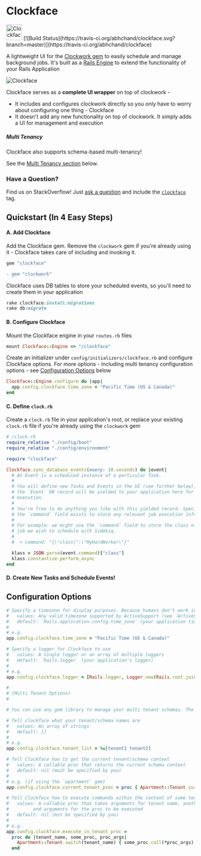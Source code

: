 # Clockface

<img src="https://gitlab.com/abhchand/clockface/raw/master/meta/clockface.png" alt="Clockface" style="height: 42px;">
[![Build Status](https://travis-ci.org/abhchand/clockface.svg?branch=master)](https://travis-ci.org/abhchand/clockface)

A lightweight UI for the [Clockwork gem](https://github.com/Rykian/clockwork) to easily schedule and manage background jobs. It's built as a [Rails Engine](http://guides.rubyonrails.org/engines.html) to extend the functionality of your Rails Application

![Clockface](https://gitlab.com/abhchand/clockface/raw/master/meta/screenshot.png)

Clockface serves as a **complete UI wrapper** on top of clockwork -

- It includes and configures clockwork directly so you only have to worry about configuring one thing - Clockface
- It doesn't add any new functionality on top of clockwork. It simply adds a UI for management and execution

##### Multi Tenancy

Clockface also supports schema-based multi-tenancy!

See the [Multi Tenancy section](#multi_tenancy) below.

### Have a Question?

Find us on StackOverflow! Just [ask a question](https://stackoverflow.com/questions/ask) and include the [`clockface`](https://stackoverflow.com/questions/tagged/clockface) tag.


## Quickstart (In 4 Easy Steps)

#### A. Add Clockface

Add the Clockface gem. Remove the `clockwork` gem if you're already using it - Clockface takes care of including and invoking it.

```ruby
gem "clockface"
```

```diff
- gem "clockwork"
```

Clockface uses DB tables to store your scheduled events, so you'll need to create them in your application

```ruby
rake clockface:install:migrations
rake db:migrate
```

#### B. Configure Clockface

Mount the Clockface engine in your `routes.rb` files

```ruby
mount Clockface::Engine => "/clockface"
```

Create an initializer under `config/initializers/clockface.rb` and configure Clockface options. For more options - including multi tenancy configuration options - see [Configuration Options](#configuration_options) below

```ruby
Clockface::Engine.configure do |app|
  app.config.clockface.time_zone = "Pacific Time (US & Canada)"
end
```

#### C. Define `clock.rb`

Create a `clock.rb` file in your application's root, or replace your existing `clock.rb` file if you're already using the `clockwork` gem

```ruby
# /clock.rb
require_relative "./config/boot"
require_relative "./config/environment"

require "clockface"

Clockface.sync_database_events(every: 10.seconds) do |event|
  # An Event is a scheduled instance of a particular Task.
  #
  # You will define new Tasks and Events in the UI (see further below), and
  # the `Event` DB record will be yielded to your application here for
  # execution.
  #
  # You're free to do anything you like with this yielded record. Specifically,
  # the `command` field exists to store any relevant job execution information.
  #
  # For example: we might use the `command` field to store the class of the
  # job we wish to schedule with Sidekiq.
  #
  #  > command: "{\"class\":\"MyHardWorker\"}"

  klass = JSON.parse(event.command)["class"]
  klass.constantize.perform_async
end
```

#### D. Create New Tasks and Schedule Events!




## <a name="configuration_options"></a>Configuration Options

```ruby
# Specify a timezone for display purposes. Because humans don't work in UTC.
#   values: Any valid timezone supported by ActiveSupport (see `ActiveSupport::TimeZone::MAPPING.keys`)
#   default: `Rails.application.config.time_zone` (your application time zone)
#
# e.g.
app.config.clockface.time_zone = "Pacific Time (US & Canada)"

# Specify a logger for Clockface to use
#   values: A single logger or an array of multiple loggers
#   default: `Rails.logger` (your application's logger)
#
# e.g.
app.config.clockface.logger = [Rails.logger, Logger.new(Rails.root.join("log", "clockface.log"))]

#
# (Multi Tenant Options)
#

# You can use any gem library to manage your multi tenant schemas. The `apartment` gem is quite popular, so the examples below reference configuration using that gem

# Tell clockface what your tenant/schema names are
#   values: An array of strings
#   default: []
#
# e.g.
app.config.clockface.tenant_list = %w[tenant1 tenant2]

# Tell Clockface how to get the current tenant/schema context
#   values: A callable proc that returns the current schema context
#   default: nil (must be specified by you)
#
# e.g. (if using the `apartment` gem)
app.config.clockface.current_tenant_proc = proc { Apartment::Tenant.current }

# Tell Clockface how to execute commands within the context of some tenant/schema
#   values: A callable proc that takes arguments for tenant name, another proc to execute,
#         and arguments for the proc to be executed
#   default: nil (mst be specified by you)
#
# e.g.
app.config.clockface.execute_in_tenant_proc =
  proc do |tenant_name, some_proc, proc_args|
    Apartment::Tenant.switch(tenant_name) { some_proc.call(*proc_args) }
  end
```
